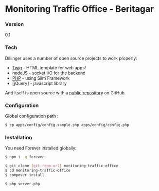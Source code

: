 # Monitoring Traffic Office - Beritagar

### Version
0.1

### Tech

Dillinger uses a number of open source projects to work properly:

* [Twig](http://twig.sensiolabs.org) - HTML template for web apps!
* [nodeJS](http://nodejs.org) - socket I/O for the backend
* [PHP](http://php.net) - using Slim Framework
* [jQuery] - javascript library

And itself is open source with a [public repository](https://github.com/beritagarid/monitoring-traffic-office)
 on GitHub.

### Configuration
Global configuration path : 
```sh
$ cp apps/config/config.sample.php apps/config/config.php
```
### Installation

You need Forever installed globally:

```sh
$ npm i -g forever
```

```sh
$ git clone [git-repo-url] monitoring-traffic-office
$ cd monitoring-traffic-office
$ composer install
```

```sh
$ php server.php
```
